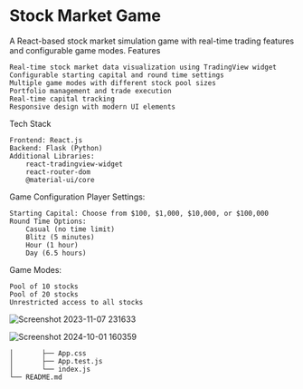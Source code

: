 # Stock Market Game

A React-based stock market simulation game with real-time trading features and configurable game modes.
Features

    Real-time stock market data visualization using TradingView widget
    Configurable starting capital and round time settings
    Multiple game modes with different stock pool sizes
    Portfolio management and trade execution
    Real-time capital tracking
    Responsive design with modern UI elements

Tech Stack

    Frontend: React.js
    Backend: Flask (Python)
    Additional Libraries:
        react-tradingview-widget
        react-router-dom
        @material-ui/core


Game Configuration
Player Settings:

    Starting Capital: Choose from $100, $1,000, $10,000, or $100,000
    Round Time Options:
        Casual (no time limit)
        Blitz (5 minutes)
        Hour (1 hour)
        Day (6.5 hours)

Game Modes:

    Pool of 10 stocks
    Pool of 20 stocks
    Unrestricted access to all stocks

    
![Screenshot 2023-11-07 231633](https://github.com/user-attachments/assets/df4774b9-edf2-4e16-962c-cc547a77e716)

![Screenshot 2024-10-01 160359](https://github.com/user-attachments/assets/60bda93f-3e3c-4946-bc09-22f1282c20ad)

    │       ├── App.css
    │       ├── App.test.js
    │       └── index.js
    └── README.md
